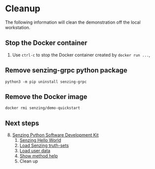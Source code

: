 # Cleanup

The following information will clean the demonstration off the local workstation.

## Stop the Docker container

1. Use `ctrl-c` to stop the Docker container created by `docker run ...`,

## Remove senzing-grpc python package

```console
python3 -m pip uninstall senzing-grpc

```

## Remove the Docker image

```console
docker rmi senzing/demo-quickstart
```

## Next steps

8. [Senzing Python Software Development Kit]
    1. [Senzing Hello World]
    1. [Load Senzing truth-sets]
    1. [Load user data]
    1. [Show method help]
    1. Clean up

[Load Senzing truth-sets]: load-truthsets.md
[Load user data]: load-user-data.md
[Senzing Hello World]: hello-world.md
[Senzing Python Software Development Kit]: python-sdk.md
[Show method help]: method-help.md
